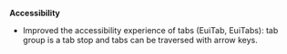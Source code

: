 **Accessibility**

- Improved the accessibility experience of tabs (EuiTab, EuiTabs): tab group is a tab stop and tabs can be traversed with arrow keys.

